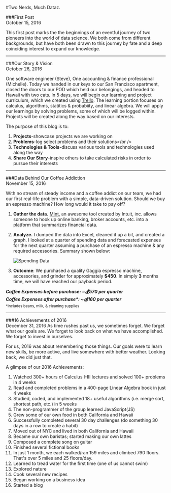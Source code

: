 #Two Nerds, Much Dataz.

###First Post <br />October 15, 2016

This first post marks the the beginnings of an eventful journey of two pioneers into the world of data science. We both come from different backgrounds, but have both been drawn to this journey by fate and a deep coinciding interest to expand our knowledge.

---

###Our Story & Vision <br />October 26, 2016

One software engineer (Steve), One accounting & finance professional (Michelle). Today we handed in our keys to our San Francisco apartment, closed the doors to our POD which held our belongings, and headed to Hawaii with two cats. In 5 days, we will begin our learning and project curriculum, which we created using [Trello](www.trello.com). The learning portion focuses on calculus, algorithms, statitics & probabiity, and linear algebra. We will apply our learnings by solving problems, some of which will be logged within. Projects will be created along the way based on our interests.

The purpose of this blog is to:<br />
1. **Projects**-showcase projects we are working on<br />
2. **Problems**-log select problems and their solutions</br />
3. **Technologies & Tools**-discuss various tools and technologies used along the way<br />
4. **Share Our Story**-inspire others to take calculated risks in order to pursue their interests

---

###Data Behind Our Coffee Addiction <br />November 15, 2016

With no stream of steady income and a coffee addict on our team, we had our first real-life problem with a simple, data-driven solution. Should we buy an espresso machine? How long would it take to pay off?

1. **Gather the data.** [Mint,](www.mint.com) an awesome tool created by Intuit, inc. allows someone to hook up online banking, broker accounts, etc. into a platform that summarizes financial data.

2. **Analyze.** I dumped the data into Excel, cleaned it up a bit, and created a graph. I looked at a quarter of spending data and forecasted expenses for the next quarter assuming a purchase of an espresso machine & any required accessories. Summary shown below:

	![Spending Data](http://dataz-blog-images.s3-website-us-east-1.amazonaws.com/CoffeeDataNovPost.png)

3. **Outcome**: We purchased a quality Gaggia espresso machine, accessories, and grinder for approximately **$450**. In simply **3** months time, we will have reached our payback period.

***Coffee Expenses before purchase: ~:moneybag:570 per quarter<br />***
***Coffee Expenses after purchase\*: ~:moneybag:160 per quarter***
<br /><sub>\*includes beans, milk, & cleaning supplies</sub>

---

###16 Achievements of 2016 <br />December 31, 2016
As time rushes past us, we sometimes forget. We forget what our goals are. We forget to look back on what we have accomplished. We forget to invest in ourselves.

For us, 2016 was about remembering those things. Our goals were to learn new skills, be more active, and live somewhere with better weather. Looking back, we did just that.

A glimpse of our 2016 Achievements:
1. Watched 300+ hours of Calculus I-III lectures and solved 100+ problems in 4 weeks
2. Read and completed problems in a 400-page Linear Algebra book in just 4 weeks
3. Studied, coded, and implemented 18+ useful algorithms (i.e. merge sort, shortest path, etc.) in 5 weeks
4. The non-programmer of the group learned JavaScript(JS)
5. Grew some of our own food in both California and Hawaii
6. Successfully completed several 30 day challenges (do something 30 days in a row to create a habit)
7. Moved out of NYC and lived in both California and Hawaii
8. Became our own baristas; started making our own lattes
9. Composed a complete song on guitar
10. Finished several fictional books
11. In just 1 month, we each walked/ran 159 miles and climbed 790 floors. That's over 5 miles and 25 floors/day.
12. Learned to tread water for the first time (one of us cannot swim)
13. Explored nature
14. Cook several new recipes
15. Began working on a business idea
16. Started a blog
